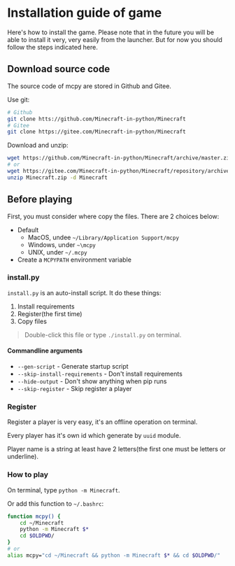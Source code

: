 # Installation guide of game
Here's how to install the game.
Please note that in the future you will be able to install it very,
very easily from the launcher. But for now you should follow the steps indicated here.

## Download source code
The source code of mcpy are stored in Github and Gitee.

Use git:
```bash
# Github
git clone htts://github.com/Minecraft-in-python/Minecraft
# Gitee
git clone https://gitee.com/Minecraft-in-python/Minecraft
```

Download and unzip:
```bash
wget https://github.com/Minecraft-in-python/Minecraft/archive/master.zip -O Minecraft.zip
# or
wget https://gitee.com/Minecraft-in-python/Minecraft/repository/archive/master.zip -O Minecraft.zip
unzip Minecraft.zip -d Minecraft
```

## Before playing
First, you must consider where copy the files. There are 2 choices below:

- Default
	- MacOS, undee `~/Library/Application Support/mcpy`
	- Windows, under `~\mcpy`
	- UNIX, under `~/.mcpy`
- Create a `MCPYPATH` environment variable

### install.py
`install.py` is an auto-install script. It do these things:

1. Install requirements
2. Register(the first time)
3. Copy files

> Double-click this file or type `./install.py` on terminal.

#### Commandline arguments

- `--gen-script` - Generate startup script
- `--skip-install-requirements` - Don't install requirements
- `--hide-output` - Don't show anything when pip runs
- `--skip-register` - Skip register a player

### Register
Register a player is very easy, it's an offline operation on terminal.

Every player has it's own id which generate by `uuid` module.

Player name is a string at least have 2 letters(the first one must be letters or underline).

### How to play
On terminal, type `python -m Minecraft`.

Or add this function to `~/.bashrc`:
```bash
function mcpy() {
	cd ~/Minecraft
	python -m Minecraft $*
	cd $OLDPWD/
}
# or
alias mcpy="cd ~/Minecraft && python -m Minecraft $* && cd $OLDPWD/"
```


